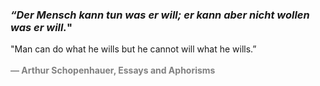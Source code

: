 ### *“Der Mensch kann tun was er will; er kann aber nicht wollen was er will.*" <br/>
"Man can do what he wills but he cannot will what he wills.”
<br/><br/>
<span style="color: grey;">**― Arthur Schopenhauer, Essays and Aphorisms**</span>
